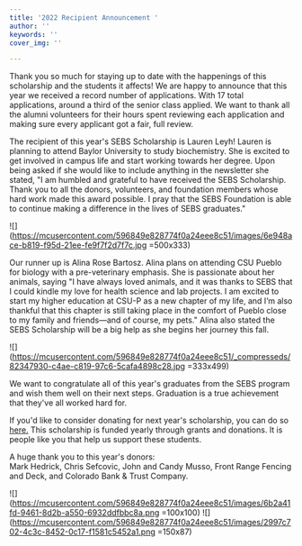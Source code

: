 ```yaml
---
title: '2022 Recipient Announcement '
author: ''
keywords: ''
cover_img: ''

---
```

Thank you so much for staying up to date with the happenings of this scholarship and the students it affects! We are happy to announce that this year we received a record number of applications. With 17 total applications, around a third of the senior class applied. We want to thank all the alumni volunteers for their hours spent reviewing each application and making sure every applicant got a fair, full review.   
  
The recipient of this year's SEBS Scholarship is Lauren Leyh! Lauren is planning to attend Baylor University to study biochemistry. She is excited to get involved in campus life and start working towards her degree. Upon being asked if she would like to include anything in the newsletter she stated, "I am humbled and grateful to have received the SEBS Scholarship. Thank you to all the donors, volunteers, and foundation members whose hard work made this award possible. I pray that the SEBS Foundation is able to continue making a difference in the lives of SEBS graduates."

![](https://mcusercontent.com/596849e828774f0a24eee8c51/images/6e948ace-b819-f95d-21ee-fe9f7f2d7f7c.jpg =500x333)

  
Our runner up is Alina Rose Bartosz. Alina plans on attending CSU Pueblo for biology with a pre-veterinary emphasis. She is passionate about her animals, saying "I have always loved animals, and it was thanks to SEBS that I could kindle my love for health science and lab projects. I am excited to start my higher education at CSU-P as a new chapter of my life, and I’m also thankful that this chapter is still taking place in the comfort of Pueblo close to my family and friends—and of course, my pets." Alina also stated the SEBS Scholarship will be a big help as she begins her journey this fall.

![](https://mcusercontent.com/596849e828774f0a24eee8c51/_compresseds/82347930-c4ae-c819-97c6-5cafa4898c28.jpg =333x499)

  
We want to congratulate all of this year's graduates from the SEBS program and wish them well on their next steps. Graduation is a true achievement that they've all worked hard for.   
  
If you'd like to consider donating for next year's scholarship, you can do so [here.](https://sebsscholarship.org/#section-donate) This scholarship is funded yearly through grants and donations. It is people like you that help us support these students.   
  
A huge thank you to this year's donors:   
Mark Hedrick, Chris Sefcovic, John and Candy Musso, Front Range Fencing and Deck, and Colorado Bank & Trust Company.

![](https://mcusercontent.com/596849e828774f0a24eee8c51/images/6b2a41fd-9461-8d2b-a550-6932ddfbbc8a.png =100x100) ![](https://mcusercontent.com/596849e828774f0a24eee8c51/images/2997c702-4c3c-8452-0c17-f1581c5452a1.png =150x87)